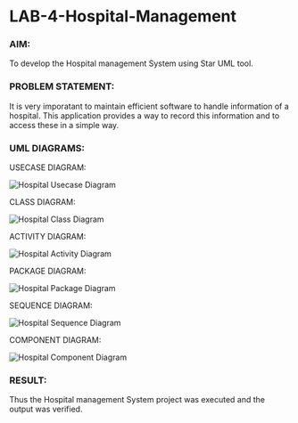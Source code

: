 # LAB-4-Hospital-Management
### AIM:
To develop the Hospital management System using Star UML tool.
### PROBLEM STATEMENT:
It is very imporatant to maintain efficient software to handle information of a hospital.
This application provides a way to record this information and to access these in a simple way.

### UML DIAGRAMS:

USECASE DIAGRAM:

![Hospital Usecase Diagram](https://github.com/PRAISEYSOLOMON/LAB-4-Hospital-Management/assets/119394259/72db8e07-a50b-4298-a54d-5275886dc874)

CLASS DIAGRAM:

![Hospital Class Diagram](https://github.com/PRAISEYSOLOMON/LAB-4-Hospital-Management/assets/119394259/b3f13856-5d80-44d3-85ed-4b2d20bbf297)

ACTIVITY DIAGRAM:

![Hospital Activity Diagram](https://github.com/PRAISEYSOLOMON/LAB-4-Hospital-Management/assets/119394259/23df9950-5844-47b1-a16a-989289623dbc)

PACKAGE DIAGRAM:

![Hospital Package Diagram](https://github.com/PRAISEYSOLOMON/LAB-4-Hospital-Management/assets/119394259/0fe049d9-c853-402a-8644-426949bb2f2e)

SEQUENCE DIAGRAM:

![Hospital Sequence Diagram](https://github.com/PRAISEYSOLOMON/LAB-4-Hospital-Management/assets/119394259/209d13a2-47b8-4113-b24b-ef2d009b29a8)

COMPONENT DIAGRAM:

![Hospital Component Diagram](https://github.com/PRAISEYSOLOMON/LAB-4-Hospital-Management/assets/119394259/defeab00-86e5-4546-b2f3-0379087a0ab6)


### RESULT:
Thus the Hospital management System project was executed and the output was verified.
